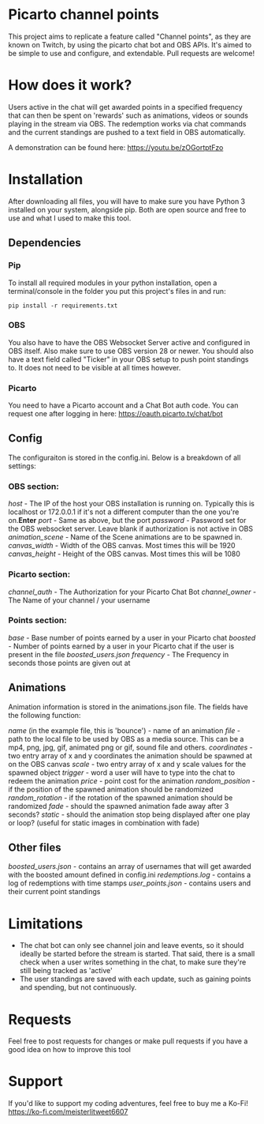 # Picarto channel points

This project aims to replicate a feature called "Channel points", as they are known on Twitch, by using the picarto chat bot and OBS APIs. It's aimed to be simple to use and configure, and extendable. Pull requests are welcome!

# How does it work?
Users active in the chat will get awarded points in a specified frequency that can then be spent on 'rewards' such as animations, videos or sounds playing in the stream via OBS. The redemption works via chat commands and the current standings are pushed to a text field in OBS automatically.

A demonstration can be found here:
https://youtu.be/zOGortptFzo

# Installation
After downloading all files, you will have to make sure you have Python 3 installed on your system, alongside pip. Both are open source and free to use and what I used to make this tool.

## Dependencies
### Pip
To install all required modules in your python installation, open a terminal/console in the folder you put this project's files in and run:
```
pip install -r requirements.txt
```
### OBS
You also have to have the OBS Websocket Server active and configured in OBS itself. Also make sure to use OBS version 28 or newer. You should also have a text field called "Ticker" in your OBS setup to push point standings to. It does not need to be visible at all times however.

### Picarto
You need to have a Picarto account and a Chat Bot auth code. You can request one after logging in here:
https://oauth.picarto.tv/chat/bot

## Config

The configuraiton is stored in the config.ini. Below is a breakdown of all settings:

### OBS section:
*host* - The IP of the host your OBS installation is running on. Typically this is localhost or 172.0.0.1 if it's not a different computer than the one you're on.**Enter**
*port* - Same as above, but the port
*password* - Password set for the OBS websocket server. Leave blank if authorization is not active in OBS
*animation_scene* - Name of the Scene animations are to be spawned in.
*canvas_width* - Width of the OBS canvas. Most times this will be 1920
*canvas_height* - Height of the OBS canvas. Most times this will be 1080

### Picarto section:
*channel_auth* - The Authorization for your Picarto Chat Bot
*channel_owner* - The Name of your channel / your username

### Points section:
*base* - Base number of points earned by a user in your Picarto chat
*boosted* - Number of points earned by a user in your Picarto chat if the user is present in the file *boosted_users.json*
*frequency* - The Frequency in seconds those points are given out at

## Animations
Animation information is stored in the animations.json file. The fields have the following function:

*name* (in the example file, this is 'bounce') - name of an animation
*file* - path to the local file to be used by OBS as a media source. This can be a mp4, png, jpg, gif, animated png or gif, sound file and others.
*coordinates* - two entry array of x and y coordinates the animation should be spawned at on the OBS canvas
*scale* - two entry array of x and y scale values for the spawned object
*trigger* - word a user will have to type into the chat to redeem the animation
*price* - point cost for the animation
*random_position* - if the position of the spawned animation should be randomized
*random_rotation* - if the rotation of the spawned animation should be randomized
*fade* - should the spawned animation fade away after 3 seconds?
*static* - should the animation stop being displayed after one play or loop? (useful for static images in combination with fade)

## Other files 
*boosted_users.json* - contains an array of usernames that will get awarded with the boosted amount defined in config.ini
*redemptions.log* - contains a log of redemptions with time stamps
*user_points.json* - contains users and their current point standings

# Limitations
- The chat bot can only see channel join and leave events, so it should ideally be started before the stream is started. That said, there is a small check when a user writes something in the chat, to make sure they're still being tracked as 'active'
- The user standings are saved with each update, such as gaining points and spending, but not continuously.

# Requests
Feel free to post requests for changes or make pull requests if you have a good idea on how to improve this tool
# Support
If you'd like to support my coding adventures, feel free to buy me a Ko-Fi!
https://ko-fi.com/meisterlitweet6607
